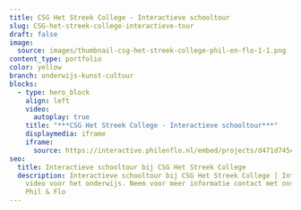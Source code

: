```yaml
---
title: CSG Het Streek College - Interactieve schooltour
slug: CSG-het-streek-college-interactieve-tour
draft: false
image:
  source: images/thumbnail-csg-het-streek-college-phil-en-flo-1-1.png
content_type: portfolio
color: yellow
branch: onderwijs-kunst-cultuur
blocks:
  - type: hero_block
    align: left
    video:
      autoplay: true
    title: "***CSG Het Streek College - Interactieve schooltour***"
    displaymedia: iframe
    iframe:
      source: https://interactive.philenflo.nl/embed/projects/d471d745c81adaa616ce9290?iv_branded=1
seo:
  title: Interactieve schooltour bij CSG Het Streek College
  description: Interactieve schooltour bij CSG Het Streek College | Interactieve
    video voor het onderwijs. Neem voor meer informatie contact met ons op. |
    Phil & Flo
---
```

